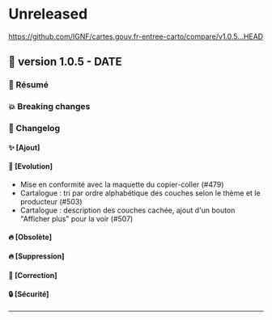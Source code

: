 # Unreleased

<https://github.com/IGNF/cartes.gouv.fr-entree-carto/compare/v1.0.5...HEAD>

## 🔖 version 1.0.5 - __DATE__

### 🎉 Résumé

### 💥 Breaking changes

### 📖 Changelog

#### ✨ [Ajout]

#### 🔨 [Evolution]

  - Mise en conformité avec la maquette du copier-coller (#479)
  - Cartalogue : tri par ordre alphabétique des couches selon le thème et le producteur (#503)
  - Cartalogue : description des couches cachée, ajout d'un bouton "Afficher plus" pour la voir (#507)

#### 🔥 [Obsolète]

#### 🔥 [Suppression]

#### 🐛 [Correction]

#### 🔒 [Sécurité]

---
